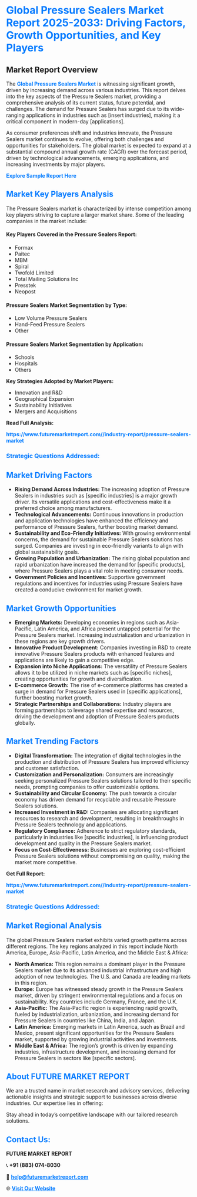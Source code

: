 <h1 style="color: #007BFF;">Global Pressure Sealers Market Report 2025-2033: Driving Factors, Growth Opportunities, and Key Players</h1>

<section id="overview">
<h2>Market Report Overview</h2>
<p>The <a href="https://www.futuremarketreport.com//industry-report/pressure-sealers-market" style="color: #007BFF; text-decoration: none;"><strong>Global Pressure Sealers Market</strong></a> is witnessing significant growth, driven by increasing demand across various industries. This report delves into the key aspects of the Pressure Sealers market, providing a comprehensive analysis of its current status, future potential, and challenges. The demand for Pressure Sealers has surged due to its wide-ranging applications in industries such as [insert industries], making it a critical component in modern-day [applications].</p>
<p>As consumer preferences shift and industries innovate, the Pressure Sealers market continues to evolve, offering both challenges and opportunities for stakeholders. The global market is expected to expand at a substantial compound annual growth rate (CAGR) over the forecast period, driven by technological advancements, emerging applications, and increasing investments by major players.</p>
</section>

<section id="overview">
<p><a href="https://www.futuremarketreport.com//request-sample/reportId=59651" style="color: #007BFF; text-decoration: none;"><strong>Explore Sample Report Here</strong></a></p>
</section>

<section id="key-players">
<h2 style="color: #007BFF;">Market Key Players Analysis</h2>
<p>The Pressure Sealers market is characterized by intense competition among key players striving to capture a larger market share. Some of the leading companies in the market include:</p>
<h4>Key Players Covered in the Pressure Sealers Report:</h4>
<ul><li>Formax</li><li>Paitec</li><li>MBM</li><li>Spiral</li><li>Twofold Limited</li><li>Total Mailing Solutions Inc</li><li>Presstek</li><li>Neopost</li></ul>
<h4>Pressure Sealers Market Segmentation by Type:</h4>
<ul><li>Low Volume Pressure Sealers</li><li>Hand-Feed Pressure Sealers</li><li>Other</li></ul>

<h4>Pressure Sealers Market Segmentation by Application:</h4>
<ul><li>Schools</li><li>Hospitals</li><li>Others</li></ul>
<p><strong>Key Strategies Adopted by Market Players:</strong></p>
<ul>
<li>Innovation and R&D</li>
<li>Geographical Expansion</li>
<li>Sustainability Initiatives</li>
<li>Mergers and Acquisitions</li>
</ul>
</section>

<section>
<p><strong>Read Full Analysis: </strong></p><a href="https://www.futuremarketreport.com//industry-report/pressure-sealers-market" style="color: #007BFF; text-decoration: none;"><strong>https://www.futuremarketreport.com//industry-report/pressure-sealers-market</strong></a>
<h3 style="color: #007BFF;">Strategic Questions Addressed:</h3>
</section>

<section id="driving-factors">
<h2 style="color: #007BFF;">Market Driving Factors</h2>
<ul>
<li><strong>Rising Demand Across Industries:</strong> The increasing adoption of Pressure Sealers in industries such as [specific industries] is a major growth driver. Its versatile applications and cost-effectiveness make it a preferred choice among manufacturers.</li>
<li><strong>Technological Advancements:</strong> Continuous innovations in production and application technologies have enhanced the efficiency and performance of Pressure Sealers, further boosting market demand.</li>
<li><strong>Sustainability and Eco-Friendly Initiatives:</strong> With growing environmental concerns, the demand for sustainable Pressure Sealers solutions has surged. Companies are investing in eco-friendly variants to align with global sustainability goals.</li>
<li><strong>Growing Population and Urbanization:</strong> The rising global population and rapid urbanization have increased the demand for [specific products], where Pressure Sealers plays a vital role in meeting consumer needs.</li>
<li><strong>Government Policies and Incentives:</strong> Supportive government regulations and incentives for industries using Pressure Sealers have created a conducive environment for market growth.</li>
</ul>
</section>

<section id="growth-opportunities">
<h2 style="color: #007BFF;">Market Growth Opportunities</h2>
<ul>
<li><strong>Emerging Markets:</strong> Developing economies in regions such as Asia-Pacific, Latin America, and Africa present untapped potential for the Pressure Sealers market. Increasing industrialization and urbanization in these regions are key growth drivers.</li>
<li><strong>Innovative Product Development:</strong> Companies investing in R&D to create innovative Pressure Sealers products with enhanced features and applications are likely to gain a competitive edge.</li>
<li><strong>Expansion into Niche Applications:</strong> The versatility of Pressure Sealers allows it to be utilized in niche markets such as [specific niches], creating opportunities for growth and diversification.</li>
<li><strong>E-commerce Growth:</strong> The rise of e-commerce platforms has created a surge in demand for Pressure Sealers used in [specific applications], further boosting market growth.</li>
<li><strong>Strategic Partnerships and Collaborations:</strong> Industry players are forming partnerships to leverage shared expertise and resources, driving the development and adoption of Pressure Sealers products globally.</li>
</ul>
</section>

<section id="trending-factors">
<h2 style="color: #007BFF;">Market Trending Factors</h2>
<ul>
<li><strong>Digital Transformation:</strong> The integration of digital technologies in the production and distribution of Pressure Sealers has improved efficiency and customer satisfaction.</li>
<li><strong>Customization and Personalization:</strong> Consumers are increasingly seeking personalized Pressure Sealers solutions tailored to their specific needs, prompting companies to offer customizable options.</li>
<li><strong>Sustainability and Circular Economy:</strong> The push towards a circular economy has driven demand for recyclable and reusable Pressure Sealers solutions.</li>
<li><strong>Increased Investment in R&D:</strong> Companies are allocating significant resources to research and development, resulting in breakthroughs in Pressure Sealers technology and applications.</li>
<li><strong>Regulatory Compliance:</strong> Adherence to strict regulatory standards, particularly in industries like [specific industries], is influencing product development and quality in the Pressure Sealers market.</li>
<li><strong>Focus on Cost-Effectiveness:</strong> Businesses are exploring cost-efficient Pressure Sealers solutions without compromising on quality, making the market more competitive.</li>
</ul>
</section>

<section>
<p><strong>Get Full Report: </strong></p><a href="https://www.futuremarketreport.com//industry-report/pressure-sealers-market" style="color: #007BFF; text-decoration: none;"><strong>https://www.futuremarketreport.com//industry-report/pressure-sealers-market</strong></a>
<h3 style="color: #007BFF;">Strategic Questions Addressed:</h3>
</section>


<section id="regional-analysis">
<h2 style="color: #007BFF;">Market Regional Analysis</h2>
<p>The global Pressure Sealers market exhibits varied growth patterns across different regions. The key regions analyzed in this report include North America, Europe, Asia-Pacific, Latin America, and the Middle East & Africa:</p>
<ul>
<li><strong>North America:</strong> This region remains a dominant player in the Pressure Sealers market due to its advanced industrial infrastructure and high adoption of new technologies. The U.S. and Canada are leading markets in this region.</li>
<li><strong>Europe:</strong> Europe has witnessed steady growth in the Pressure Sealers market, driven by stringent environmental regulations and a focus on sustainability. Key countries include Germany, France, and the U.K.</li>
<li><strong>Asia-Pacific:</strong> The Asia-Pacific region is experiencing rapid growth, fueled by industrialization, urbanization, and increasing demand for Pressure Sealers in countries like China, India, and Japan.</li>
<li><strong>Latin America:</strong> Emerging markets in Latin America, such as Brazil and Mexico, present significant opportunities for the Pressure Sealers market, supported by growing industrial activities and investments.</li>
<li><strong>Middle East & Africa:</strong> The region’s growth is driven by expanding industries, infrastructure development, and increasing demand for Pressure Sealers in sectors like [specific sectors].</li>
</ul>
</section>

<footer>
<h2 style="color: #007BFF;">About FUTURE MARKET REPORT</h2>
<p>We are a trusted name in market research and advisory services, delivering actionable insights and strategic support to businesses across diverse industries. Our expertise lies in offering:</p>

<p>Stay ahead in today’s competitive landscape with our tailored research solutions.</p>

<h2 style="color: #007BFF;">Contact Us:</h2>
<p><strong>FUTURE MARKET REPORT</strong></p>
<p>📞 <strong>+91 (883) 074-8030</strong></p>
<p>📧 <strong><a href="mailto:help@futuremarketreport.com" style="color: #007BFF;">help@futuremarketreport.com</a></strong></p>
<p>🌐 <strong><a href="https://www.futuremarketreport.com/" style="color: #007BFF;">Visit Our Website</a></strong></p>
</footer>